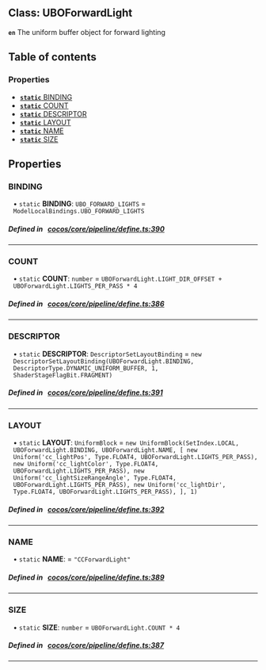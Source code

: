 
## Class: UBOForwardLight







**`en`** The uniform buffer object for forward lighting


<div class="table-of-content">
<h2>Table of contents</h2>


### Properties

- [ **`static`**  BINDING](#BINDING)
- [ **`static`**  COUNT](#COUNT)
- [ **`static`**  DESCRIPTOR](#DESCRIPTOR)
- [ **`static`**  LAYOUT](#LAYOUT)
- [ **`static`**  NAME](#NAME)
- [ **`static`**  SIZE](#SIZE)
</div>

## Properties


### BINDING
<div style="margin-left: 10px;">




• `static` **BINDING**:
`UBO_FORWARD_LIGHTS`  = `ModelLocalBindings.UBO_FORWARD_LIGHTS`
</div>

##### Defined in &nbsp;   [cocos/core/pipeline/define.ts:390](https://github.com/cocos-creator/engine/blob/c7bf6b8a9/cocos/core/pipeline/define.ts#L390)&nbsp;


___


### COUNT
<div style="margin-left: 10px;">




• `static` **COUNT**:
`number`  = `UBOForwardLight.LIGHT_DIR_OFFSET + UBOForwardLight.LIGHTS_PER_PASS * 4`
</div>

##### Defined in &nbsp;   [cocos/core/pipeline/define.ts:386](https://github.com/cocos-creator/engine/blob/c7bf6b8a9/cocos/core/pipeline/define.ts#L386)&nbsp;


___


### DESCRIPTOR
<div style="margin-left: 10px;">




• `static` **DESCRIPTOR**:
`DescriptorSetLayoutBinding`  = `new DescriptorSetLayoutBinding(UBOForwardLight.BINDING, DescriptorType.DYNAMIC_UNIFORM_BUFFER, 1, ShaderStageFlagBit.FRAGMENT)`
</div>

##### Defined in &nbsp;   [cocos/core/pipeline/define.ts:391](https://github.com/cocos-creator/engine/blob/c7bf6b8a9/cocos/core/pipeline/define.ts#L391)&nbsp;


___


### LAYOUT
<div style="margin-left: 10px;">




• `static` **LAYOUT**:
`UniformBlock`  = `new UniformBlock(SetIndex.LOCAL, UBOForwardLight.BINDING, UBOForwardLight.NAME, [
        new Uniform('cc_lightPos', Type.FLOAT4, UBOForwardLight.LIGHTS_PER_PASS),
        new Uniform('cc_lightColor', Type.FLOAT4, UBOForwardLight.LIGHTS_PER_PASS),
        new Uniform('cc_lightSizeRangeAngle', Type.FLOAT4, UBOForwardLight.LIGHTS_PER_PASS),
        new Uniform('cc_lightDir', Type.FLOAT4, UBOForwardLight.LIGHTS_PER_PASS),
    ], 1)`
</div>

##### Defined in &nbsp;   [cocos/core/pipeline/define.ts:392](https://github.com/cocos-creator/engine/blob/c7bf6b8a9/cocos/core/pipeline/define.ts#L392)&nbsp;


___


### NAME
<div style="margin-left: 10px;">




• `static` **NAME**:
  = `"CCForwardLight"`
</div>

##### Defined in &nbsp;   [cocos/core/pipeline/define.ts:389](https://github.com/cocos-creator/engine/blob/c7bf6b8a9/cocos/core/pipeline/define.ts#L389)&nbsp;


___


### SIZE
<div style="margin-left: 10px;">




• `static` **SIZE**:
`number`  = `UBOForwardLight.COUNT * 4`
</div>

##### Defined in &nbsp;   [cocos/core/pipeline/define.ts:387](https://github.com/cocos-creator/engine/blob/c7bf6b8a9/cocos/core/pipeline/define.ts#L387)&nbsp;


___

<!---->



